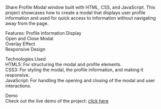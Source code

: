  Share Profile Modal window built with HTML, CSS, and JavaScript. This project showcases how to create a modal that displays user profile information and used for quick access to information without navigating away from the page.
 
      
 
 Features: 
       Profile Information Display  
       Open and Close Modal  
       Overlay Effect  
       Responsive Design  


       
Technologies Used  
 HTML5: For structuring the modal and profile elements.  
 CSS3: For styling the modal, the profile information, and making it responsive.  
 JavaScript: For handling the opening and closing of the modal and user interactions.  

Demo  
Check out the live demo of the project:
[click here](https://modalbyrose.netlify.app/) 

